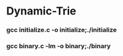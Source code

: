 # Dynamic-Trie
### gcc initialize.c -o initialize;./initialize
### gcc binary.c -lm -o binary;./binary